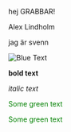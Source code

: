 hej GRABBAR!

Alex Lindholm

jag är svenn

![Blue Text](https://img.shields.io/badge/Text-Blue-blue)

**bold text**

*italic text*

<span style="color: green"> Some green text </span>

<font color="green"> Some green text </font>
